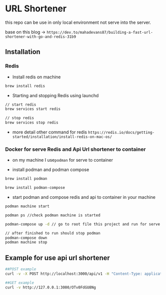 # URL Shortener

this repo can be use in only local environment not serve into the server.

base on this blog -> `https://dev.to/mahadevans87/building-a-fast-url-shortener-with-go-and-redis-31b9`

## Installation

### Redis

- Install redis on machine

```sh
brew install redis
```

- Starting and stopping Redis using launchd

```sh
// start redis
brew services start redis

// stop redis
brew services stop redis
```

- more detail other command for redis `https://redis.io/docs/getting-started/installation/install-redis-on-mac-os/`

### Docker for serve Redis and Api Url shortener to container

- on my machine I use`podman` for serve to container

- install podman and podman compose

```sh
brew install podman

brew install podman-compose
```

- start podman and compose redis and api to container in your machine

```sh
podman machine start

podman ps //check podman machine is started

podman-compose up -d // go to root file this project and run for serve to container

// after finished to run should stop podman
podman-compose down
podman machine stop
```

## Example for use api url shortener

```sh
##POST example
curl -v -X POST http://localhost:3000/api/v1 -H "Content-Type: application/json" -d '{"url":"https://www.google.com","short":"","expiry":24}'

##GET example
curl -v http://127.0.0.1:3000/OTv0FdGU8Ng
```
